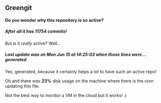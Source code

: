 ## Greengit

#### Do you wonder why this repository is so active?

##### After all it has 11754 commits!

But is it *really* active? Well...

##### Last update was on Mon Jun 15 at 14:25:03 when those lines were... generated

Yes, generated, because it certainly helps a lot to have such an active repo!

Oh and there was **23%** disk usage on the machine
where there is the cron updating this file.

Not the best way to monitor a VM in the cloud but it works! :)
